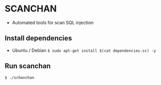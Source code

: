 # SCANCHAN

* Automated tools for scan SQL injection

## Install dependencies

* Ubuntu / Debian
``$ sudo apt-get install $(cat dependencies.sc) -y``

## Run scanchan

``$ ./schanchan``
